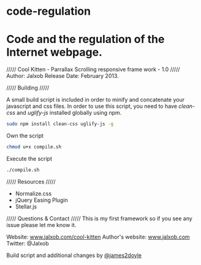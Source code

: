 code-regulation
===============

Code and the regulation of the Internet webpage.
=======
///// Cool Kitten - Parrallax Scrolling responsive frame work - 1.0 /////
Author: Jalxob
Release Date: February 2013.

///// Building /////

A small build script is included in order to minify and concatenate your javascript and css files. In order to use this script, you need to have *clean-css* and *uglify-js* installed globally using npm.

``` bash
sudo npm install clean-css uglify-js -g
```

Own the script

``` bash
chmod u+x compile.sh
```

Execute the script

``` bash
./compile.sh
```

///// Resources /////
- Normalize.css
- jQuery Easing Plugin
- Stellar.js

///// Questions & Contact /////
This is my first framework so if you see any issue please let me know it.

Website: www.jalxob.com/cool-kitten
Author's website: www.jalxob.com
Twitter: @Jalxob

Build script and additional changes by [@james2doyle](https://github.com/james2doyle)

